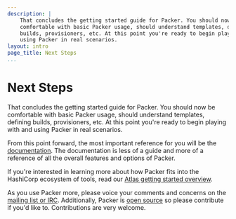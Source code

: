```yaml
---
description: |
    That concludes the getting started guide for Packer. You should now be
    comfortable with basic Packer usage, should understand templates, defining
    builds, provisioners, etc. At this point you're ready to begin playing with and
    using Packer in real scenarios.
layout: intro
page_title: Next Steps
...
```


# Next Steps

That concludes the getting started guide for Packer. You should now be
comfortable with basic Packer usage, should understand templates, defining
builds, provisioners, etc. At this point you're ready to begin playing with and
using Packer in real scenarios.

From this point forward, the most important reference for you will be the
[documentation](/docs). The documentation is less of a guide and more of a
reference of all the overall features and options of Packer.

If you're interested in learning more about how Packer fits into the HashiCorp
ecosystem of tools, read our [Atlas getting started
overview](https://atlas.hashicorp.com/help/intro/getting-started).

As you use Packer more, please voice your comments and concerns on the [mailing
list or IRC](/community). Additionally, Packer is [open
source](https://github.com/mitchellh/packer) so please contribute if you'd like
to. Contributions are very welcome.
